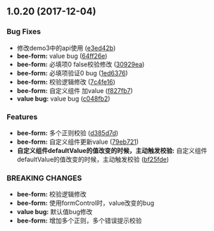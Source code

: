 <a name="1.0.20"></a>
## 1.0.20 (2017-12-04)


### Bug Fixes

* 修改demo3中的api使用 ([e3ed42b](https://github.com/tinper-bee/bee-form/commit/e3ed42b))
* **bee-form:** value bug ([64ff26e](https://github.com/tinper-bee/bee-form/commit/64ff26e))
* **bee-form:** 必填项0 false校验修改 ([30929ea](https://github.com/tinper-bee/bee-form/commit/30929ea))
* **bee-form:** 必填项验证0 bug ([1ed6376](https://github.com/tinper-bee/bee-form/commit/1ed6376))
* **bee-form:** 校验逻辑修改 ([7c4fe16](https://github.com/tinper-bee/bee-form/commit/7c4fe16))
* **bee-form:** 自定义组件  加value ([f827fb7](https://github.com/tinper-bee/bee-form/commit/f827fb7))
* **value bug:** value bug ([c048fb2](https://github.com/tinper-bee/bee-form/commit/c048fb2))


### Features

* **bee-form:** 多个正则校验 ([d385d7d](https://github.com/tinper-bee/bee-form/commit/d385d7d))
* **bee-form:** 自定义组件更新value ([79eb721](https://github.com/tinper-bee/bee-form/commit/79eb721))
* **自定义组件defaultValue的值改变的时候，主动触发校验:** 自定义组件defaultValue的值改变的时候，主动触发校验 ([bf25fde](https://github.com/tinper-bee/bee-form/commit/bf25fde))


### BREAKING CHANGES

* **bee-form:** 校验逻辑修改
* **bee-form:** 使用formControl时，value改变的bug
* **value bug:** 默认值bug修改
* **bee-form:** 增加多个正则，多个错误提示校验



